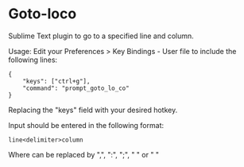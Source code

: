 Goto-loco
=========

Sublime Text plugin to go to a specified line and column.

Usage:
Edit your Preferences > Key Bindings - User file to include the following lines:

  	{ 
	  	"keys": ["ctrl+g"], 
	  	"command": "prompt_goto_lo_co" 
  	}

Replacing the "keys" field with your desired hotkey.

Input should be entered in the following format:
  
  	line<delimiter>column
  
Where <delimiter> can be replaced by ",", ":", ";", " " or "  "
